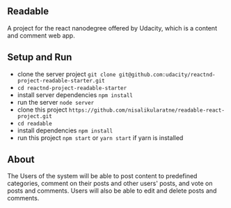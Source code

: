 ## Readable
A project for the react nanodegree offered by Udacity, which is a content and comment web app.

## Setup and Run
* clone the server project `git clone git@github.com:udacity/reactnd-project-readable-starter.git`
* `cd reactnd-project-readable-starter`
* install server dependencies `npm install`
* run the server `node server`
* clone this project `https://github.com/nisalikularatne/readable-react-project.git`
* `cd readable`
* install dependencies `npm install`
* run this project `npm start` or `yarn start` if yarn is installed

## About
The Users of the system will be able to post content to predefined categories, comment on their posts and other users' posts, and vote on posts and comments. Users will also be able to edit and delete posts and comments.

